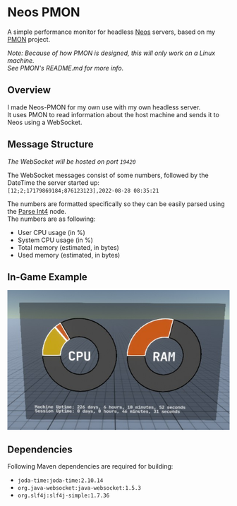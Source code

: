 # Neos PMON
A simple performance monitor for headless [Neos](https://neos.com/) servers, based on my [PMON](https://github.com/JanoschABR/pmon) project.

*Note: Because of how PMON is designed, this will only work on a Linux machine.  
See PMON's README.md for more info.*

## Overview
I made Neos-PMON for my own use with my own headless server.  
It uses PMON to read information about the host machine and sends it to Neos using a WebSocket.

## Message Structure
*The WebSocket will be hosted on port `19420`*

The WebSocket messages consist of some numbers, followed by the DateTime the server started up:  
`[12;2;17179869184;876123123],2022-08-28 08:35:21`

The numbers are formatted specifically so they can be easily parsed using the [Parse Int4](https://wiki.neosvr.com/Parse_Int4_(LogiX_node)) node.  
The numbers are as following:
  * User CPU usage (in %)
  * System CPU usage (in %)
  * Total memory (estimated, in bytes)
  * Used memory (estimated, in bytes)

## In-Game Example
![Screenshot](https://github.com/JanoschABR/neos-pmon/blob/main/example.png)

## Dependencies
Following Maven dependencies are required for building:
* `joda-time:joda-time:2.10.14`
* `org.java-websocket:java-websocket:1.5.3`
* `org.slf4j:slf4j-simple:1.7.36`
